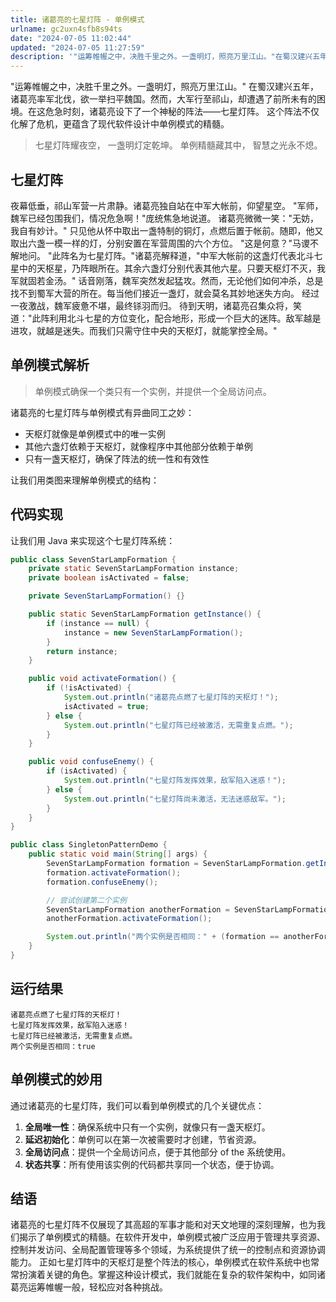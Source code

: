 ```yaml
---
title: 诸葛亮的七星灯阵 - 单例模式
urlname: gc2uxn4sfb8s94ts
date: "2024-07-05 11:02:44"
updated: "2024-07-05 11:27:59"
description: '"运筹帷幄之中，决胜千里之外。一盏明灯，照亮万里江山。"在蜀汉建兴五年，诸葛亮率军北伐，欲一举扫平魏国。然而，大军行至祁山，却遭遇了前所未有的困境。在这危急时刻，诸葛亮设下了一个神秘的阵法——七星灯阵。这个阵法不仅化解了危机，更蕴含了现代软件设计中单例模式的精髓。七星灯阵耀夜空，一盏明灯定乾坤...'
---
```


"运筹帷幄之中，决胜千里之外。一盏明灯，照亮万里江山。"
在蜀汉建兴五年，诸葛亮率军北伐，欲一举扫平魏国。然而，大军行至祁山，却遭遇了前所未有的困境。在这危急时刻，诸葛亮设下了一个神秘的阵法——七星灯阵。
这个阵法不仅化解了危机，更蕴含了现代软件设计中单例模式的精髓。

> 七星灯阵耀夜空，
> 一盏明灯定乾坤。
> 单例精髓藏其中，
> 智慧之光永不熄。

## 七星灯阵

夜幕低垂，祁山军营一片肃静。诸葛亮独自站在中军大帐前，仰望星空。
"军师，魏军已经包围我们，情况危急啊！"庞统焦急地说道。
诸葛亮微微一笑："无妨，我自有妙计。"
只见他从怀中取出一盏特制的铜灯，点燃后置于帐前。随即，他又取出六盏一模一样的灯，分别安置在军营周围的六个方位。
"这是何意？"马谡不解地问。
"此阵名为七星灯阵。"诸葛亮解释道，"中军大帐前的这盏灯代表北斗七星中的天枢星，乃阵眼所在。其余六盏灯分别代表其他六星。只要天枢灯不灭，我军就固若金汤。"
话音刚落，魏军突然发起猛攻。然而，无论他们如何冲杀，总是找不到蜀军大营的所在。每当他们接近一盏灯，就会莫名其妙地迷失方向。
经过一夜激战，魏军疲惫不堪，最终铩羽而归。
待到天明，诸葛亮召集众将，笑道："此阵利用北斗七星的方位变化，配合地形，形成一个巨大的迷阵。敌军越是进攻，就越是迷失。而我们只需守住中央的天枢灯，就能掌控全局。"

## 单例模式解析

> 单例模式确保一个类只有一个实例，并提供一个全局访问点。

诸葛亮的七星灯阵与单例模式有异曲同工之妙：

- 天枢灯就像是单例模式中的唯一实例
- 其他六盏灯依赖于天枢灯，就像程序中其他部分依赖于单例
- 只有一盏天枢灯，确保了阵法的统一性和有效性

让我们用类图来理解单例模式的结构：

## 代码实现

让我们用 Java 来实现这个七星灯阵系统：

```java
public class SevenStarLampFormation {
    private static SevenStarLampFormation instance;
    private boolean isActivated = false;

    private SevenStarLampFormation() {}

    public static SevenStarLampFormation getInstance() {
        if (instance == null) {
            instance = new SevenStarLampFormation();
        }
        return instance;
    }

    public void activateFormation() {
        if (!isActivated) {
            System.out.println("诸葛亮点燃了七星灯阵的天枢灯！");
            isActivated = true;
        } else {
            System.out.println("七星灯阵已经被激活，无需重复点燃。");
        }
    }

    public void confuseEnemy() {
        if (isActivated) {
            System.out.println("七星灯阵发挥效果，敌军陷入迷惑！");
        } else {
            System.out.println("七星灯阵尚未激活，无法迷惑敌军。");
        }
    }
}

public class SingletonPatternDemo {
    public static void main(String[] args) {
        SevenStarLampFormation formation = SevenStarLampFormation.getInstance();
        formation.activateFormation();
        formation.confuseEnemy();

        // 尝试创建第二个实例
        SevenStarLampFormation anotherFormation = SevenStarLampFormation.getInstance();
        anotherFormation.activateFormation();

        System.out.println("两个实例是否相同：" + (formation == anotherFormation));
    }
}
```

## 运行结果

```
诸葛亮点燃了七星灯阵的天枢灯！
七星灯阵发挥效果，敌军陷入迷惑！
七星灯阵已经被激活，无需重复点燃。
两个实例是否相同：true
```

## 单例模式的妙用

通过诸葛亮的七星灯阵，我们可以看到单例模式的几个关键优点：

1. **全局唯一性**：确保系统中只有一个实例，就像只有一盏天枢灯。
2. **延迟初始化**：单例可以在第一次被需要时才创建，节省资源。
3. **全局访问点**：提供一个全局访问点，便于其他部分 of the 系统使用。
4. **状态共享**：所有使用该实例的代码都共享同一个状态，便于协调。

## 结语

诸葛亮的七星灯阵不仅展现了其高超的军事才能和对天文地理的深刻理解，也为我们揭示了单例模式的精髓。在软件开发中，单例模式被广泛应用于管理共享资源、控制并发访问、全局配置管理等多个领域，为系统提供了统一的控制点和资源协调能力。
正如七星灯阵中的天枢灯是整个阵法的核心，单例模式在软件系统中也常常扮演着关键的角色。掌握这种设计模式，我们就能在复杂的软件架构中，如同诸葛亮运筹帷幄一般，轻松应对各种挑战。

